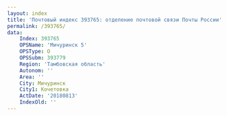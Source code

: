 ```yaml
---
layout: index
title: 'Почтовый индекс 393765: отделение почтовой связи Почты России'
permalink: /393765/
data:
    Index: 393765
    OPSName: 'Мичуринск 5'
    OPSType: О
    OPSSubm: 393779
    Region: 'Тамбовская область'
    Autonom: ''
    Area: ''
    City: Мичуринск
    City1: Кочетовка
    ActDate: '20180813'
    IndexOld: ''
---
```

